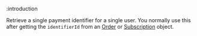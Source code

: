 :introduction

Retrieve a single payment identifier for a single user. You normally
use this after getting the `identifierId` from an [Order](/types/order/)
or [Subscription](/types/subscription/) object.

